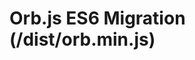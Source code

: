 # Orb.js ES6 Migration (/dist/orb.min.js)

<script src="/dist/orb.min.js"></script>

<script>
  const date = new Date();
  const time = new Orb.Time(date);
  const time_in_day = time.time_in_day();
  results(".time_in_day",`time in day: ${time_in_day}`);
  const jd = time.jd()
  results(".jd",`JD: ${jd}`);
</script>

<pre class="time_in_day"></pre>
<pre class="jd"></pre>
